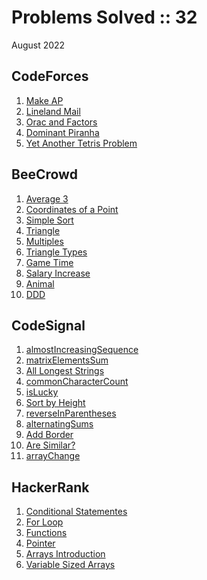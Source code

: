 # Problems Solved :: 32
August 2022

CodeForces
-----------------
1. [Make AP](https://codeforces.com/contest/1624/problem/B)
1. [Lineland Mail](https://codeforces.com/problemset/problem/567/A)
1. [Orac and Factors](https://codeforces.com/contest/1350/problem/A)
1. [Dominant Piranha](https://codeforces.com/problemset/problem/1433/C)
1. [Yet Another Tetris Problem](https://codeforces.com/problemset/problem/1324/A)

BeeCrowd
-----------------
1. [Average 3](https://www.beecrowd.com.br/judge/en/problems/view/1040)
1. [Coordinates of a Point](https://www.beecrowd.com.br/judge/en/problems/view/1041)
1. [Simple Sort](https://www.beecrowd.com.br/judge/en/problems/view/1042)
1. [Triangle](https://www.beecrowd.com.br/judge/en/problems/view/1043)
1. [Multiples](https://www.beecrowd.com.br/judge/en/problems/view/1044)
1. [Triangle Types](https://www.beecrowd.com.br/judge/en/problems/view/1045)
1. [Game Time](https://www.beecrowd.com.br/judge/en/problems/view/1046)
1. [Salary Increase](https://www.beecrowd.com.br/judge/en/problems/view/1048)
1. [Animal](https://www.beecrowd.com.br/judge/en/problems/view/1049)
1. [DDD](https://www.beecrowd.com.br/judge/en/problems/view/1050)

CodeSignal
-----------------
1. [almostIncreasingSequence](https://app.codesignal.com/arcade/intro/level-2/2mxbGwLzvkTCKAJMG)
1. [matrixElementsSum](https://app.codesignal.com/arcade/intro/level-2/xskq4ZxLyqQMCLshr)
1. [All Longest Strings](https://app.codesignal.com/arcade/intro/level-3/fzsCQGYbxaEcTr2bL)
1. [commonCharacterCount](https://app.codesignal.com/arcade/intro/level-3/JKKuHJknZNj4YGL32)
1. [isLucky](https://app.codesignal.com/arcade/intro/level-3/3AdBC97QNuhF6RwsQ)
1. [Sort by Height](https://app.codesignal.com/arcade/intro/level-3/D6qmdBL2NYz49XHwM)
1. [reverseInParentheses](https://app.codesignal.com/arcade/intro/level-3/9DgaPsE2a7M6M2Hu6)
1. [alternatingSums](https://app.codesignal.com/arcade/intro/level-4/cC5QuL9fqvZjXJsW9)
1. [Add Border](https://app.codesignal.com/arcade/intro/level-4/ZCD7NQnED724bJtjN)
1. [Are Similar?](https://app.codesignal.com/arcade/intro/level-4/xYXfzQmnhBvEKJwXP)
1. [arrayChange](https://app.codesignal.com/arcade/intro/level-4/xvkRbxYkdHdHNCKjg)

HackerRank
-----------------
1. [Conditional Statementes](https://www.hackerrank.com/challenges/c-tutorial-conditional-if-else/problem?isFullScreen=true)
1. [For Loop](https://www.hackerrank.com/challenges/c-tutorial-for-loop/problem?isFullScreen=true)
1. [Functions](https://www.hackerrank.com/challenges/c-tutorial-functions/problem?isFullScreen=true)
1. [Pointer](https://www.hackerrank.com/challenges/c-tutorial-pointer/problem?isFullScreen=true)
1. [Arrays Introduction](https://www.hackerrank.com/challenges/arrays-introduction/problem?isFullScreen=true)
1. [Variable Sized Arrays](https://www.hackerrank.com/challenges/variable-sized-arrays/problem)